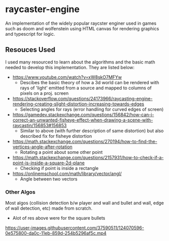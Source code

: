# raycaster-engine

An implementation of the widely popular raycster enginer used in games such as doom and wolfenstein using HTML canvas for rendering graphics and typescript for logic.

## Resouces Used

I used many resourced to learn about the algorithms and the basic math needed to develop this implementation. They are listed below:
- https://www.youtube.com/watch?v=xW8skO7MFYw
  - Descibes the basic theory of how a 3d world can be rendered with rays of 'light' emitted from a source and mapped to columns of pixels on a proj. screen 
- https://stackoverflow.com/questions/24173966/raycasting-engine-rendering-creating-slight-distortion-increasing-towards-edges
  - Selecting angles for rays (error handling for curved edges of screen)
- https://gamedev.stackexchange.com/questions/156842/how-can-i-correct-an-unwanted-fisheye-effect-when-drawing-a-scene-with-raycastin/156853#156853
  - Similar to above (with further description of same distortion) but also described fix for fisheye distortion 
- https://math.stackexchange.com/questions/270194/how-to-find-the-vertices-angle-after-rotation
  - Rotating a point about some other point
- https://math.stackexchange.com/questions/2157931/how-to-check-if-a-point-is-inside-a-square-2d-plane
  - Checking if point is inside a rectangle
- https://onlinemschool.com/math/library/vector/angl/
  - Angle between two vectors

 ### Other Algos
 
 Most algos (collision detection b/w player and wall and bullet and wall, edge of wall detection, etc) made from scratch.
 - Alot of res above were for the square bullets 



https://user-images.githubusercontent.com/37590511/124070596-0e575800-da0c-11eb-859d-254b5296af5c.mp4


